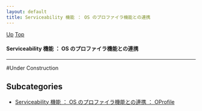 ```yaml
---
layout: default
title: Serviceability 機能 ： OS のプロファイラ機能との連携
---
```

[Up](noOQc_VTg2.html) [Top](../index.html)

#### Serviceability 機能 ： OS のプロファイラ機能との連携

--- 
#Under Construction



## Subcategories
* [Serviceability 機能 ： OS のプロファイラ機能との連携 ： OProfile](noMmHz4iSw.html)



